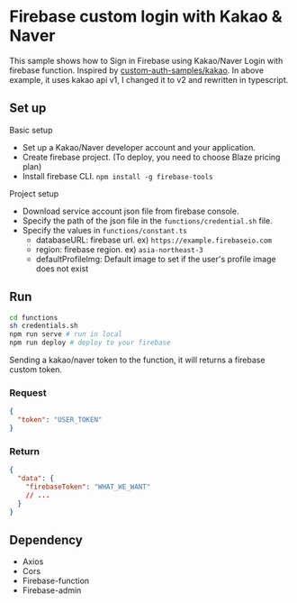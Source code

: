 # Firebase custom login with Kakao & Naver

This sample shows how to Sign in Firebase using Kakao/Naver Login with firebase function. Inspired by [custom-auth-samples/kakao](https://github.com/FirebaseExtended/custom-auth-samples/tree/master/kakao). In above example, it uses kakao api v1, I changed it to v2 and rewritten in typescript.

## Set up

Basic setup

- Set up a Kakao/Naver developer account and your application.
- Create firebase project. (To deploy, you need to choose Blaze pricing plan)
- Install firebase CLI. `npm install -g firebase-tools`

Project setup

- Download service account json file from firebase console.
- Specify the path of the json file in the `functions/credential.sh` file.
- Specify the values in `functions/constant.ts`
  - databaseURL: firebase url. ex) `https://example.firebaseio.com`
  - region: firebase region. ex) `asia-northeast-3`
  - defaultProfileImg: Default image to set if the user's profile image does not exist

## Run

```bash
cd functions
sh credentials.sh
npm run serve # run in local
npm run deploy # deploy to your firebase
```

Sending a kakao/naver token to the function, it will returns a firebase custom token.

### Request

```json
{
  "token": "USER_TOKEN"
}
```

### Return

```json
{
  "data": {
    "firebaseToken": "WHAT_WE_WANT"
    // ...
  }
}
```

## Dependency

- Axios
- Cors
- Firebase-function
- Firebase-admin
